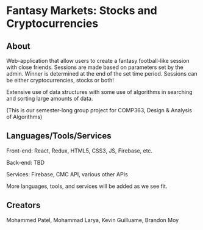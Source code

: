 # Fantasy Markets: Stocks and Cryptocurrencies


## About

Web-application that allow users to create a fantasy football-like session with close friends. Sessions are made based on parameters set by the admin. Winner is determined at the end of the set time period. Sessions can be either cryptocurrencies, stocks or both! 

Extensive use of data structures with some use of algorithms in searching and sorting large amounts of data. 

(This is our semester-long group project for COMP363, Design & Analysis of Algorithms)


## Languages/Tools/Services

Front-end: React, Redux, HTML5, CSS3, JS, Firebase, etc.

Back-end: TBD

Services: Firebase, CMC API, various other APIs


More languages, tools, and services will be added as we see fit.


## Creators

Mohammed Patel, 
Mohammad Larya, 
Kevin Guilluame, 
Brandon Moy

